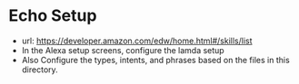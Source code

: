 Echo Setup
==========
* url: https://developer.amazon.com/edw/home.html#/skills/list
* In the Alexa setup screens, configure the lamda setup
* Also Configure the types, intents, and phrases based on the files in this directory.
